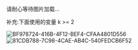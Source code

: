 
请耐心等待图片加载…

补充:下面使用的变量 k >= 2


![BF978724-416B-4F12-BEF4-CFAA4801D556](https://user-images.githubusercontent.com/121736407/216678006-18a78686-b003-4bd7-b947-38573a0eddcd.jpeg)
![81CDB788-7C98-4CAE-AB4C-540FEDCB6F52](https://user-images.githubusercontent.com/121736407/216678041-602d04b4-0fda-4cba-8bfa-e085ca7a824e.jpeg)
